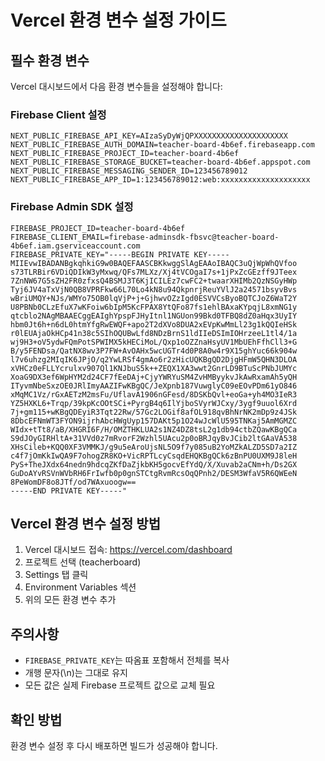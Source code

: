 # Vercel 환경 변수 설정 가이드

## 필수 환경 변수

Vercel 대시보드에서 다음 환경 변수들을 설정해야 합니다:

### Firebase Client 설정
```
NEXT_PUBLIC_FIREBASE_API_KEY=AIzaSyDyWjQPXXXXXXXXXXXXXXXXXXXXX
NEXT_PUBLIC_FIREBASE_AUTH_DOMAIN=teacher-board-4b6ef.firebaseapp.com
NEXT_PUBLIC_FIREBASE_PROJECT_ID=teacher-board-4b6ef
NEXT_PUBLIC_FIREBASE_STORAGE_BUCKET=teacher-board-4b6ef.appspot.com
NEXT_PUBLIC_FIREBASE_MESSAGING_SENDER_ID=123456789012
NEXT_PUBLIC_FIREBASE_APP_ID=1:123456789012:web:xxxxxxxxxxxxxxxxxxxx
```

### Firebase Admin SDK 설정
```
FIREBASE_PROJECT_ID=teacher-board-4b6ef
FIREBASE_CLIENT_EMAIL=firebase-adminsdk-fbsvc@teacher-board-4b6ef.iam.gserviceaccount.com
FIREBASE_PRIVATE_KEY="-----BEGIN PRIVATE KEY-----
MIIEvwIBADANBgkqhkiG9w0BAQEFAASCBKkwggSlAgEAAoIBAQC3uQjWpWhQVfoo
s73TLRBir6VDiQDIkW3yMxwq/QFs7MLXz/Xj4tVCOgaI7s+1jPxZcGEzff9JTeex
7ZnNW67G5sZH2FR0zfxsQ4BSMJ3T6KjICILEz7cwFC2+twaarXHIMb2QzNSGyHWp
Tyj6JV4aTxVjN0QB8VPRFkw66L70Lo4kN8u94QkpnrjReuYVlJ2a24571bsyvBvs
wBriUMQY+NJs/WMYo75OB0lqVjP+j+GjhwvOZzIgd0ESVVCsByoBQTCJoZ6WaT2Y
U8PBNb0CLzEfuX7wKFoiw6bIpM5KcFPAX8YtQFo87fs1ehlBAxaKYpqjL8xmNG1y
qtcblo2NAgMBAAECggEAIghYpspFJHyItnl1NGUon99Bkd0TFBQ8dZ0aHqx3UyIY
hbm0Jt6h+n6dL0htmYfgRwEWQF+apo2T2dXVo8DUA2xEVpKwMmLl23g1kQQIeHSk
r0lEUAjaOkHCp41n38c5SIhOQUBwLfd8NDzBrnS1ldIIeDSImIOHrzeeL1tl4/1a
wj9H3+oV5ydwFQmPotSPWIMX5kHECiMoL/Qxp1oOZZnaHsyUV1MbUEhFfhCll3+G
B/y5FENDsa/QatNX8wv3P7FW+AvOAHx5wcUGTr4d0P8A0w4r9X15ghYuc66k904w
l7v6uhzg2MIqIK6JPjO/q2YwLRSf4gmAo6r2zHicUQKBgQD2DjgHFmW5QHN3DLOA
xVHCz0eFLLYcrulxv907Ql1KNJbuS5k++ZEQX1XA3wwt2GnrLD9BTuScPNbJUMYc
XoaG9DX3ef6WpHYM2d24CF7fEeDAj+CjyYWRYuSM4ZvHMByykvJkAwRxamAh5yQH
ITyvmNbeSxzOE0JRlImyAAZIFwKBgQC/JeXpnb187VuwglyC09eEOvPDm61yO846
xMqMC1Vz/rGxAETzM2msFu/UflavA1906nGFesd/8DSKbQvl+eoGa+yh4MO3IeR3
YZ5HXKL6+Trqp/39kpKcOOtSCi+PyrgB4q6IlYjboSVyrWJCxy/3ygf9uuol6Xrd
7j+gm115+wKBgQDEyiR3Tqt22Rw/57Gc2LOGif8afOL918qvBhNrNK2mDp9z4JSk
8DbcEFNmWT3FYON9ijrhAbcHWgUyp157DAKt5p1O24wJcWlU595TNKaj5AmMGMZC
WIdx+tTt8/aB/XHGRI6F/H/OMZTHKLUA2s1NZ4DZ8tsL2g1db94ctbZQawKBgQCa
S9dJOyGIRHltA+31VVd0z7mRvorF2Wzhl5UAcu2p0oBRJqyBvJCib2ltGAaVA538
XHsCileb+KQQ0XF3VMMKJ/g9u5eAroUjsNL5O9f7y085uB2YoMZkALZD5SD7a2IZ
c4f7jOmKkIwQA9F7ohogZR8KO+VicRPTLcyCsqdEHQKBgQCk6zBnPU0UXM9J8leH
PyS+TheJXdx64nedn9hdcqZKfDaZjkbKH5gocvEfYdQ/X/Xuvab2aCNm+h/Ds2GX
GuDoAYvRSVnWVbRH6FrIwfb0p0gnSTCtgRvmRcsOqQPnh2/DESM3WfaV5R6QWEeN
8PeWomDF8o8JTf/od7WAxuoogw==
-----END PRIVATE KEY-----"
```

## Vercel 환경 변수 설정 방법

1. Vercel 대시보드 접속: https://vercel.com/dashboard
2. 프로젝트 선택 (teacherboard)
3. Settings 탭 클릭
4. Environment Variables 섹션
5. 위의 모든 환경 변수 추가

## 주의사항

- `FIREBASE_PRIVATE_KEY`는 따옴표 포함해서 전체를 복사
- 개행 문자(\n)는 그대로 유지
- 모든 값은 실제 Firebase 프로젝트 값으로 교체 필요

## 확인 방법

환경 변수 설정 후 다시 배포하면 빌드가 성공해야 합니다.